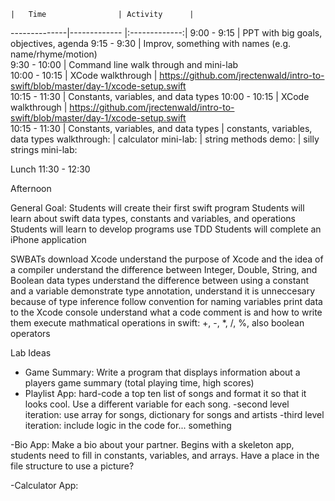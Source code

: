  	|	Time        		| Activity      |
   --------------|-------------         |:-------------:|
		9:00 - 9:15      	| PPT with big goals, objectives, agenda
		9:15 - 9:30    	| Improv, something with names (e.g. name/rhyme/motion)	     
 		9:30 - 10:00 		| Command line walk through and mini-lab      
 		10:00 - 10:15	        | XCode walkthrough
		    	| https://github.com/jrectenwald/intro-to-swift/blob/master/day-1/xcode-setup.swift	     
 		10:15 - 11:30		| Constants, variables, and data types
 		10:00 - 10:15	        | XCode walkthrough
		    			| https://github.com/jrectenwald/intro-to-swift/blob/master/day-1/xcode-setup.swift	     
 		10:15 - 11:30		| Constants, variables, and data types
		                        | constants, variables, data types walkthrough:
	                		| calculator mini-lab: 
	                		| string methods demo:
                        		| silly strings mini-lab:

Lunch 		11:30 - 12:30

Afternoon

General Goal: 
Students will create their first swift program
Students will learn about swift data types, constants and variables, and operations
Students will learn to develop programs use TDD
Students will complete an iPhone application


SWBATs
download Xcode
understand the purpose of Xcode and the idea of a compiler
understand the difference between Integer, Double, String, and Boolean data types 
understand the difference between using a constant and a variable
demonstrate type annotation, understand it is unneccesary because of type inference
follow convention for naming variables
print data to the Xcode console
understand what a code comment is and how to write them
execute mathmatical operations in swift: +, -, *, /, %, also boolean operators



Lab Ideas
- Game Summary: Write a program that displays information about a players game summary (total playing time, high scores)
- Playlist App: hard-code a top ten list of songs and format it so that it looks cool. Use a different variable for each song.
        -second level iteration: use array for songs, dictionary for songs and artists
        -third level iteration: include logic in the code for... something

-Bio App: Make a bio about your partner. Begins with a skeleton app, students need to fill in constants, variables, and arrays. Have a place in the file structure to use a picture? 


-Calculator App: 
